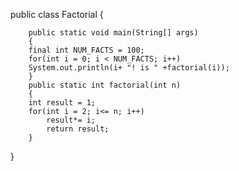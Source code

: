 public class Factorial
{

        public static void main(String[] args)
        {
        final int NUM_FACTS = 100;
        for(int i = 0; i < NUM_FACTS; i++)
        System.out.println(i+ "! is " +factorial(i));
        }
        public static int factorial(int n)
        {
        int result = 1;
        for(int i = 2; i<= n; i++)
            result*= i;
            return result;
        }
}
